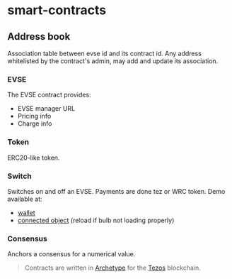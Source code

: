 # smart-contracts

## Address book

Association table between evse id and its contract id. 
Any address whitelisted by the contract's admin, may add and update its association.

### EVSE

The EVSE contract provides:
 * EVSE manager URL
 * Pricing info
 * Charge info
 
 ### Token
 
 ERC20-like token. 
 
 ### Switch
 
 Switches on and off an EVSE. Payments are done tez or WRC token.
 Demo available at:
 * [wallet](http://34.253.184.235/ui)
 * [connected object](http://3.250.1.82/ui/) (reload if bulb not loading properly)
 
 ### Consensus
 
 Anchors a consensus for a numerical value.
 
 > Contracts are written in [Archetype](http://archetype-lang.org/) for the [Tezos](https://tezos.com/) blockchain.
